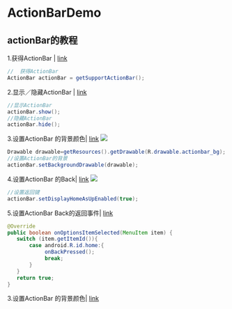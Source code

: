 # ActionBarDemo
actionBar的教程
---
1.获得ActionBar | [link](https://github.com/yy1300326388/ActionBarDemo/commit/e1c8ded7846d974c0ef1717d2fcd9eab9a8e3a24)
```java
//  获得ActionBar
ActionBar actionBar = getSupportActionBar();
```
2.显示／隐藏ActionBar | [link](https://github.com/yy1300326388/ActionBarDemo/commit/925949f4c5a2397448e859653292bf8e1e7a63a3)
```java
//显示ActionBar
actionBar.show();
//隐藏ActionBar
actionBar.hide();
```
3.设置ActionBar 的背景颜色| [link](https://github.com/yy1300326388/ActionBarDemo/commit/79d4926d0292228708903676697e2a3306818ffe)
![](https://github.com/yy1300326388/ActionBarDemo/blob/71bef6292a6cbfd51a7be9ca1b76de12221256ba/images_demo/set_bg.png)
```java
Drawable drawable=getResources().getDrawable(R.drawable.actionbar_bg);
//设置ActionBar的背景
actionBar.setBackgroundDrawable(drawable);
```
4.设置ActionBar 的Back| [link](https://github.com/yy1300326388/ActionBarDemo/commit/71bef6292a6cbfd51a7be9ca1b76de12221256ba)
![](https://github.com/yy1300326388/ActionBarDemo/blob/71bef6292a6cbfd51a7be9ca1b76de12221256ba/images_demo/show_back.png)
```java
//设置返回键
actionBar.setDisplayHomeAsUpEnabled(true);
```
5.设置ActionBar Back的返回事件| [link](https://github.com/yy1300326388/ActionBarDemo/commit/6c7d264f94553f8fbfd25ffc0c75cf5affaf279c)
```java
@Override
public boolean onOptionsItemSelected(MenuItem item) {
   switch (item.getItemId()){
       case android.R.id.home:{
            onBackPressed();
            break;
       }
   }
   return true;
}
```

3.设置ActionBar 的背景颜色| [link]()
```java
```

